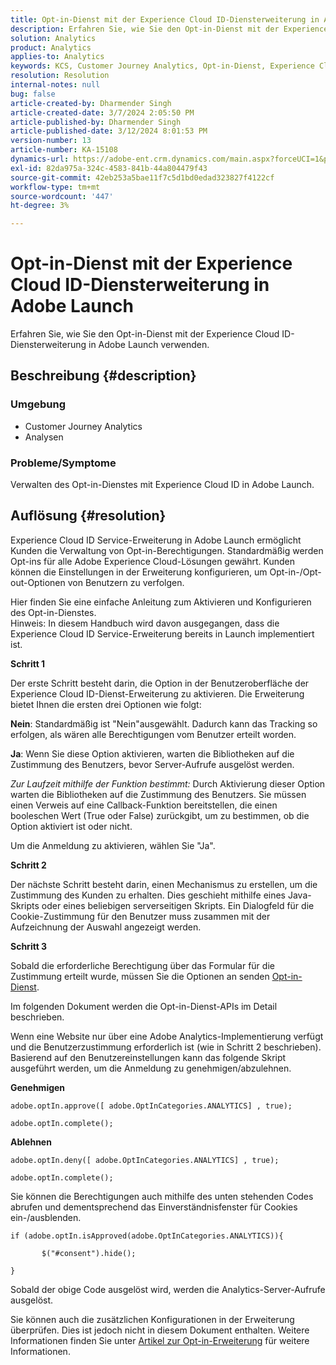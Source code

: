 ```yaml
---
title: Opt-in-Dienst mit der Experience Cloud ID-Diensterweiterung in Adobe Launch
description: Erfahren Sie, wie Sie den Opt-in-Dienst mit der Experience Cloud ID-Diensterweiterung in Adobe Launch verwenden.
solution: Analytics
product: Analytics
applies-to: Analytics
keywords: KCS, Customer Journey Analytics, Opt-in-Dienst, Experience Cloud ID-Diensterweiterung, Adobe Launch, Adobe Analytics
resolution: Resolution
internal-notes: null
bug: false
article-created-by: Dharmender Singh
article-created-date: 3/7/2024 2:05:50 PM
article-published-by: Dharmender Singh
article-published-date: 3/12/2024 8:01:53 PM
version-number: 13
article-number: KA-15108
dynamics-url: https://adobe-ent.crm.dynamics.com/main.aspx?forceUCI=1&pagetype=entityrecord&etn=knowledgearticle&id=9324ddc9-8bdc-ee11-904d-6045bd006d92
exl-id: 82da975a-324c-4583-841b-44a804479f43
source-git-commit: 42eb253a5bae11f7c5d1bd0edad323827f4122cf
workflow-type: tm+mt
source-wordcount: '447'
ht-degree: 3%

---
```


# Opt-in-Dienst mit der Experience Cloud ID-Diensterweiterung in Adobe Launch


Erfahren Sie, wie Sie den Opt-in-Dienst mit der Experience Cloud ID-Diensterweiterung in Adobe Launch verwenden.

## Beschreibung {#description}


### Umgebung

- Customer Journey Analytics
- Analysen




### Probleme/Symptome

Verwalten des Opt-in-Dienstes mit Experience Cloud ID in Adobe Launch.


## Auflösung {#resolution}


Experience Cloud ID Service-Erweiterung in Adobe Launch ermöglicht Kunden die Verwaltung von Opt-in-Berechtigungen. Standardmäßig werden Opt-ins für alle Adobe Experience Cloud-Lösungen gewährt. Kunden können die Einstellungen in der Erweiterung konfigurieren, um Opt-in-/Opt-out-Optionen von Benutzern zu verfolgen.

Hier finden Sie eine einfache Anleitung zum Aktivieren und Konfigurieren des Opt-in-Dienstes.
<br>Hinweis: In diesem Handbuch wird davon ausgegangen, dass die Experience Cloud ID Service-Erweiterung bereits in Launch implementiert ist.<br>


<b>Schritt 1</b>

Der erste Schritt besteht darin, die Option in der Benutzeroberfläche der Experience Cloud ID-Dienst-Erweiterung zu aktivieren. Die Erweiterung bietet Ihnen die ersten drei Optionen wie folgt:

<b>Nein</b>: Standardmäßig ist &quot;Nein&quot;ausgewählt. Dadurch kann das Tracking so erfolgen, als wären alle Berechtigungen vom Benutzer erteilt worden.

<b>Ja</b>: Wenn Sie diese Option aktivieren, warten die Bibliotheken auf die Zustimmung des Benutzers, bevor Server-Aufrufe ausgelöst werden.

*Zur Laufzeit mithilfe der Funktion bestimmt:* Durch Aktivierung dieser Option warten die Bibliotheken auf die Zustimmung des Benutzers. Sie müssen einen Verweis auf eine Callback-Funktion bereitstellen, die einen booleschen Wert (True oder False) zurückgibt, um zu bestimmen, ob die Option aktiviert ist oder nicht.

Um die Anmeldung zu aktivieren, wählen Sie &quot;Ja&quot;.



<b>Schritt 2</b>

Der nächste Schritt besteht darin, einen Mechanismus zu erstellen, um die Zustimmung des Kunden zu erhalten. Dies geschieht mithilfe eines Java-Skripts oder eines beliebigen serverseitigen Skripts. Ein Dialogfeld für die Cookie-Zustimmung für den Benutzer muss zusammen mit der Aufzeichnung der Auswahl angezeigt werden.



<b>Schritt 3</b>

Sobald die erforderliche Berechtigung über das Formular für die Zustimmung erteilt wurde, müssen Sie die Optionen an senden [Opt-in-Dienst](https://experienceleague.adobe.com/docs/id-service/using/implementation/opt-in-service/launch.html).

Im folgenden Dokument werden die Opt-in-Dienst-APIs im Detail beschrieben.

Wenn eine Website nur über eine Adobe Analytics-Implementierung verfügt und die Benutzerzustimmung erforderlich ist (wie in Schritt 2 beschrieben). Basierend auf den Benutzereinstellungen kann das folgende Skript ausgeführt werden, um die Anmeldung zu genehmigen/abzulehnen.

<b>Genehmigen</b>


```
adobe.optIn.approve([ adobe.OptInCategories.ANALYTICS] , true);

adobe.optIn.complete();
```




<b>Ablehnen</b>


```
adobe.optIn.deny([ adobe.OptInCategories.ANALYTICS] , true);

adobe.optIn.complete();
```




Sie können die Berechtigungen auch mithilfe des unten stehenden Codes abrufen und dementsprechend das Einverständnisfenster für Cookies ein-/ausblenden.


```
if (adobe.optIn.isApproved(adobe.OptInCategories.ANALYTICS)){

       $("#consent").hide();

}
```




Sobald der obige Code ausgelöst wird, werden die Analytics-Server-Aufrufe ausgelöst.

Sie können auch die zusätzlichen Konfigurationen in der Erweiterung überprüfen. Dies ist jedoch nicht in diesem Dokument enthalten. Weitere Informationen finden Sie unter [Artikel zur Opt-in-Erweiterung](https://experienceleague.adobe.com/docs/id-service/using/implementation/opt-in-service/launch.html) für weitere Informationen.
